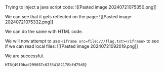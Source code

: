 Trying to inject a java script code:
![[Pasted image 20240721075350.png]]

We can see that it gets reflected on the page:
![[Pasted image 20240721075332.png]]

We can do the same with HTML code.

We will now attempt to use `<iframe src=file:///flag.txt></iframe>` to see if we can read local files:
![[Pasted image 20240721092019.png]]

We are successful.

`HTB{49f0bad299687c62334182178bfd75d8}`
